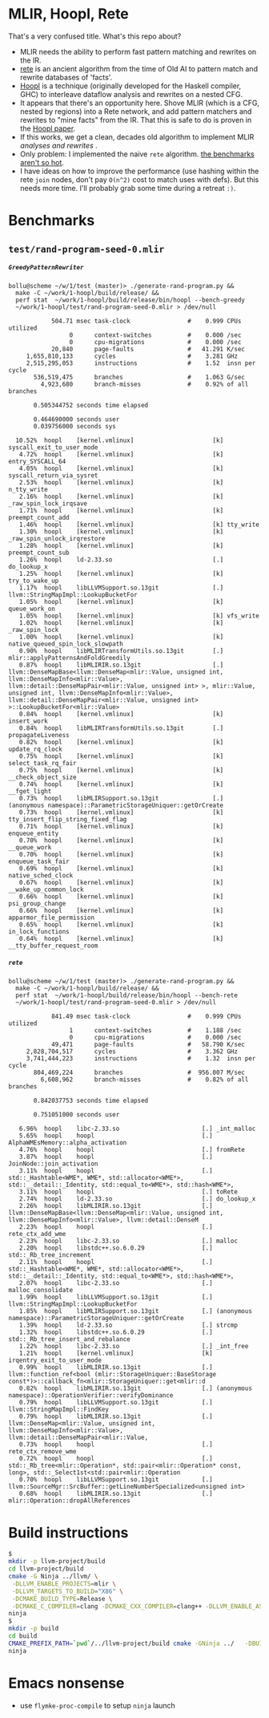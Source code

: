 # MLIR, Hoopl, Rete

That's a very confused title. What's this repo about?
- MLIR needs the ability to perform fast pattern matching and rewrites on the IR.
- [rete](https://en.wikipedia.org/wiki/Rete_algorithm) is an ancient algorithm from the time of Old AI to pattern match
  and rewrite databases of 'facts'. 
- [Hoopl](https://github.com/haskell/hoopl) is a technique (originally developed for the Haskell compiler, GHC) to interleave
  dataflow analysis and rewrites on a nested CFG.
- It appears that there's an opportunity here. Shove MLIR (which is a CFG, nested by regions) into a Rete network, and add
  pattern matchers and rewrites to "mine facts" from the IR. That this is safe to do is proven in the [Hoopl paper](https://www.microsoft.com/en-us/research/wp-content/uploads/2016/07/hoopl-haskell10.pdf).
- If this works, we get a clean, decades old algorithm to implement MLIR *analyses and rewrites* .
- Only problem: I implemented the naive `rete` algorithm. [the benchmarks aren't so hot](https://github.com/bollu/mlir-hoopl-rete/pull/2).
- I have ideas on how to improve the performance (use hashing within the rete `join` nodes, don't pay `O(n^2)` cost to match uses with defs).
  But this needs more time. I'll probably grab some time during a retreat `:)`.

# Benchmarks

## `test/rand-program-seed-0.mlir`

##### `GreedyPatternRewriter`


```
bollu@scheme ~/w/1/test (master)> ./generate-rand-program.py && 
  make -C ~/work/1-hoopl/build/release/ && 
  perf stat  ~/work/1-hoopl/build/release/bin/hoopl --bench-greedy 
  ~/work/1-hoopl/test/rand-program-seed-0.mlir > /dev/null

            504.71 msec task-clock                #    0.999 CPUs utilized          
                 0      context-switches          #    0.000 /sec                   
                 0      cpu-migrations            #    0.000 /sec                   
            20,840      page-faults               #   41.291 K/sec                  
     1,655,810,133      cycles                    #    3.281 GHz                    
     2,515,295,053      instructions              #    1.52  insn per cycle         
       536,519,475      branches                  #    1.063 G/sec                  
         4,923,680      branch-misses             #    0.92% of all branches        

       0.505344752 seconds time elapsed

       0.464690000 seconds user
       0.039756000 seconds sys
```


```
  10.52%  hoopl    [kernel.vmlinux]                      [k] syscall_exit_to_user_mode
   4.72%  hoopl    [kernel.vmlinux]                      [k] entry_SYSCALL_64
   4.05%  hoopl    [kernel.vmlinux]                      [k] syscall_return_via_sysret
   2.53%  hoopl    [kernel.vmlinux]                      [k] n_tty_write
   2.16%  hoopl    [kernel.vmlinux]                      [k] _raw_spin_lock_irqsave
   1.71%  hoopl    [kernel.vmlinux]                      [k] preempt_count_add
   1.46%  hoopl    [kernel.vmlinux]                      [k] tty_write
   1.30%  hoopl    [kernel.vmlinux]                      [k] _raw_spin_unlock_irqrestore
   1.28%  hoopl    [kernel.vmlinux]                      [k] preempt_count_sub
   1.26%  hoopl    ld-2.33.so                            [.] do_lookup_x
   1.25%  hoopl    [kernel.vmlinux]                      [k] try_to_wake_up
   1.17%  hoopl    libLLVMSupport.so.13git               [.] llvm::StringMapImpl::LookupBucketFor
   1.05%  hoopl    [kernel.vmlinux]                      [k] queue_work_on
   1.05%  hoopl    [kernel.vmlinux]                      [k] vfs_write
   1.02%  hoopl    [kernel.vmlinux]                      [k] _raw_spin_lock
   1.00%  hoopl    [kernel.vmlinux]                      [k] native_queued_spin_lock_slowpath
   0.90%  hoopl    libMLIRTransformUtils.so.13git        [.] mlir::applyPatternsAndFoldGreedily
   0.87%  hoopl    libMLIRIR.so.13git                    [.] llvm::DenseMapBase<llvm::DenseMap<mlir::Value, unsigned int, llvm::DenseMapInfo<mlir::Value>, llvm::detail::DenseMapPair<mlir::Value, unsigned int> >, mlir::Value, unsigned int, llvm::DenseMapInfo<mlir::Value>, llvm::detail::DenseMapPair<mlir::Value, unsigned int> >::LookupBucketFor<mlir::Value>
   0.84%  hoopl    [kernel.vmlinux]                      [k] insert_work
   0.84%  hoopl    libMLIRTransformUtils.so.13git        [.] propagateLiveness
   0.82%  hoopl    [kernel.vmlinux]                      [k] update_rq_clock
   0.75%  hoopl    [kernel.vmlinux]                      [k] select_task_rq_fair
   0.75%  hoopl    [kernel.vmlinux]                      [k] __check_object_size
   0.74%  hoopl    [kernel.vmlinux]                      [k] __fget_light
   0.73%  hoopl    libMLIRSupport.so.13git               [.] (anonymous namespace)::ParametricStorageUniquer::getOrCreate
   0.73%  hoopl    [kernel.vmlinux]                      [k] tty_insert_flip_string_fixed_flag
   0.71%  hoopl    [kernel.vmlinux]                      [k] enqueue_entity
   0.70%  hoopl    [kernel.vmlinux]                      [k] __queue_work
   0.70%  hoopl    [kernel.vmlinux]                      [k] enqueue_task_fair
   0.69%  hoopl    [kernel.vmlinux]                      [k] native_sched_clock
   0.67%  hoopl    [kernel.vmlinux]                      [k] __wake_up_common_lock
   0.66%  hoopl    [kernel.vmlinux]                      [k] psi_group_change
   0.66%  hoopl    [kernel.vmlinux]                      [k] apparmor_file_permission
   0.65%  hoopl    [kernel.vmlinux]                      [k] in_lock_functions
   0.64%  hoopl    [kernel.vmlinux]                      [k] __tty_buffer_request_room
```

##### `rete`

```
bollu@scheme ~/w/1/test (master)> ./generate-rand-program.py && 
  make -C ~/work/1-hoopl/build/release/ &&
  perf stat  ~/work/1-hoopl/build/release/bin/hoopl --bench-rete 
  ~/work/1-hoopl/test/rand-program-seed-0.mlir > /dev/null

            841.49 msec task-clock                #    0.999 CPUs utilized          
                 1      context-switches          #    1.188 /sec                   
                 0      cpu-migrations            #    0.000 /sec                   
            49,471      page-faults               #   58.790 K/sec                  
     2,828,704,517      cycles                    #    3.362 GHz                    
     3,741,444,223      instructions              #    1.32  insn per cycle         
       804,469,224      branches                  #  956.007 M/sec                  
         6,608,962      branch-misses             #    0.82% of all branches        

       0.842037753 seconds time elapsed

       0.751051000 seconds user
```

```
   6.96%  hoopl    libc-2.33.so                       [.] _int_malloc
   5.65%  hoopl    hoopl                              [.] AlphaWMEsMemory::alpha_activation
   4.76%  hoopl    hoopl                              [.] fromRete
   3.87%  hoopl    hoopl                              [.] JoinNode::join_activation
   3.11%  hoopl    hoopl                              [.] std::_Hashtable<WME*, WME*, std::allocator<WME*>, std::__detail::_Identity, std::equal_to<WME*>, std::hash<WME*>,
   3.11%  hoopl    hoopl                              [.] toRete
   2.74%  hoopl    ld-2.33.so                         [.] do_lookup_x
   2.26%  hoopl    libMLIRIR.so.13git                 [.] llvm::DenseMapBase<llvm::DenseMap<mlir::Value, unsigned int, llvm::DenseMapInfo<mlir::Value>, llvm::detail::DenseM
   2.23%  hoopl    hoopl                              [.] rete_ctx_add_wme
   2.23%  hoopl    libc-2.33.so                       [.] malloc
   2.20%  hoopl    libstdc++.so.6.0.29                [.] std::_Rb_tree_increment
   2.11%  hoopl    hoopl                              [.] std::_Hashtable<WME*, WME*, std::allocator<WME*>, std::__detail::_Identity, std::equal_to<WME*>, std::hash<WME*>,
   2.07%  hoopl    libc-2.33.so                       [.] malloc_consolidate
   1.99%  hoopl    libLLVMSupport.so.13git            [.] llvm::StringMapImpl::LookupBucketFor
   1.85%  hoopl    libMLIRSupport.so.13git            [.] (anonymous namespace)::ParametricStorageUniquer::getOrCreate
   1.39%  hoopl    ld-2.33.so                         [.] strcmp
   1.32%  hoopl    libstdc++.so.6.0.29                [.] std::_Rb_tree_insert_and_rebalance
   1.22%  hoopl    libc-2.33.so                       [.] _int_free
   1.21%  hoopl    [kernel.vmlinux]                   [k] irqentry_exit_to_user_mode
   0.99%  hoopl    libMLIRIR.so.13git                 [.] llvm::function_ref<bool (mlir::StorageUniquer::BaseStorage const*)>::callback_fn<mlir::StorageUniquer::get<mlir::d
   0.82%  hoopl    libMLIRIR.so.13git                 [.] (anonymous namespace)::OperationVerifier::verifyDominance
   0.79%  hoopl    libLLVMSupport.so.13git            [.] llvm::StringMapImpl::FindKey
   0.79%  hoopl    libMLIRIR.so.13git                 [.] llvm::DenseMap<mlir::Value, unsigned int, llvm::DenseMapInfo<mlir::Value>, llvm::detail::DenseMapPair<mlir::Value,
   0.73%  hoopl    hoopl                              [.] rete_ctx_remove_wme
   0.72%  hoopl    hoopl                              [.] std::_Rb_tree<mlir::Operation*, std::pair<mlir::Operation* const, long>, std::_Select1st<std::pair<mlir::Operation
   0.70%  hoopl    libLLVMSupport.so.13git            [.] llvm::SourceMgr::SrcBuffer::getLineNumberSpecialized<unsigned int>
   0.68%  hoopl    libMLIRIR.so.13git                 [.] mlir::Operation::dropAllReferences
```


# Build instructions

```bash
$ 
mkdir -p llvm-project/build
cd llvm-project/build
cmake -G Ninja ../llvm/ \
 -DLLVM_ENABLE_PROJECTS=mlir \
 -DLLVM_TARGETS_TO_BUILD="X86" \
 -DCMAKE_BUILD_TYPE=Release \
 -DCMAKE_C_COMPILER=clang -DCMAKE_CXX_COMPILER=clang++ -DLLVM_ENABLE_ASSERTIONS=ON -DLLVM_ENABLE_LLD=ON
ninja
$
mkdir -p build 
cd build
CMAKE_PREFIX_PATH=`pwd`/../llvm-project/build cmake -GNinja ../   -DBUILD_SHARED_LIBS=ON -DCMAKE_EXPORT_COMPILE_COMMANDS=ON
ninja
```


# Emacs nonsense

- use `flymke-proc-compile` to setup `ninja` launch
